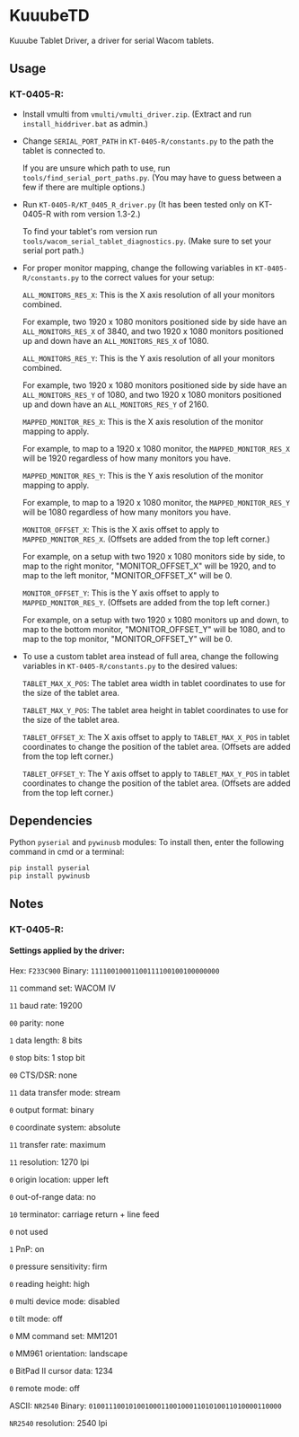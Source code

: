 # KuuubeTD

Kuuube Tablet Driver, a driver for serial Wacom tablets.

## Usage

### KT-0405-R:

- Install vmulti from `vmulti/vmulti_driver.zip`. (Extract and run `install_hiddriver.bat` as admin.)

- Change `SERIAL_PORT_PATH` in `KT-0405-R/constants.py` to the path the tablet is connected to.

    If you are unsure which path to use, run `tools/find_serial_port_paths.py`. (You may have to guess between a few if there are multiple options.)

- Run `KT-0405-R/KT_0405_R_driver.py` (It has been tested only on KT-0405-R with rom version 1.3-2.)

    To find your tablet's rom version run `tools/wacom_serial_tablet_diagnostics.py`. (Make sure to set your serial port path.)

- For proper monitor mapping, change the following variables in `KT-0405-R/constants.py` to the correct values for your setup: 

    `ALL_MONITORS_RES_X`: This is the X axis resolution of all your monitors combined. 
    
    For example, two 1920 x 1080 monitors positioned side by side have an `ALL_MONITORS_RES_X` of 3840, and two 1920 x 1080 monitors positioned up and down have an `ALL_MONITORS_RES_X` of 1080.

    `ALL_MONITORS_RES_Y`: This is the Y axis resolution of all your monitors combined. 
    
    For example, two 1920 x 1080 monitors positioned side by side have an `ALL_MONITORS_RES_Y` of 1080, and two 1920 x 1080 monitors positioned up and down have an `ALL_MONITORS_RES_Y` of 2160.

    `MAPPED_MONITOR_RES_X`: This is the X axis resolution of the monitor mapping to apply. 
    
    For example, to map to a 1920 x 1080 monitor, the `MAPPED_MONITOR_RES_X` will be 1920 regardless of how many monitors you have.

    `MAPPED_MONITOR_RES_Y`: This is the Y axis resolution of the monitor mapping to apply. 
    
    For example, to map to a 1920 x 1080 monitor, the `MAPPED_MONITOR_RES_Y` will be 1080 regardless of how many monitors you have.
    
    `MONITOR_OFFSET_X`: This is the X axis offset to apply to `MAPPED_MONITOR_RES_X`. (Offsets are added from the top left corner.)

    For example, on a setup with two 1920 x 1080 monitors side by side, to map to the right monitor, "MONITOR_OFFSET_X" will be 1920, and to map to the left monitor, "MONITOR_OFFSET_X" will be 0.
    
    `MONITOR_OFFSET_Y`: This is the Y axis offset to apply to `MAPPED_MONITOR_RES_Y`. (Offsets are added from the top left corner.)

    For example, on a setup with two 1920 x 1080 monitors up and down, to map to the bottom monitor, "MONITOR_OFFSET_Y" will be 1080, and to map to the top monitor, "MONITOR_OFFSET_Y" will be 0.
    
- To use a custom tablet area instead of full area, change the following variables in `KT-0405-R/constants.py` to the desired values:

    `TABLET_MAX_X_POS`: The tablet area width in tablet coordinates to use for the size of the tablet area.

    `TABLET_MAX_Y_POS`: The tablet area height in tablet coordinates to use for the size of the tablet area.

    `TABLET_OFFSET_X`: The X axis offset to apply to `TABLET_MAX_X_POS` in tablet coordinates to change the position of the tablet area. (Offsets are added from the top left corner.)

    `TABLET_OFFSET_Y`: The Y axis offset to apply to `TABLET_MAX_Y_POS` in tablet coordinates to change the position of the tablet area. (Offsets are added from the top left corner.)

## Dependencies

Python `pyserial` and `pywinusb` modules: To install then, enter the following command in cmd or a terminal:

```
pip install pyserial
pip install pywinusb
```

## Notes

### KT-0405-R:

#### Settings applied by the driver:

Hex: `F233C900` Binary: `11110010001100111100100100000000`

`11` command set: WACOM IV

`11` baud rate: 19200

`00` parity: none

`1` data length: 8 bits

`0` stop bits: 1 stop bit

`00` CTS/DSR: none

`11` data transfer mode: stream

`0` output format: binary

`0` coordinate system: absolute

`11` transfer rate: maximum

`11` resolution: 1270 lpi

`0` origin location: upper left

`0` out-of-range data: no

`10` terminator: carriage return + line feed

`0` not used

`1` PnP: on

`0` pressure sensitivity: firm

`0` reading height: high

`0` multi device mode: disabled

`0` tilt mode: off

`0` MM command set: MM1201

`0` MM961 orientation: landscape

`0` BitPad II cursor data: 1234

`0` remote mode: off

ASCII: `NR2540` Binary: `010011100101001000110010001101010011010000110000`

`NR2540` resolution: 2540 lpi
